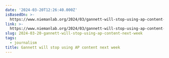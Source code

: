 ```yaml
---
date: '2024-03-20T12:26:40.000Z'
isBasedOn: >-
  https://www.niemanlab.org/2024/03/gannett-will-stop-using-ap-content-next-week/
link: >-
  https://www.niemanlab.org/2024/03/gannett-will-stop-using-ap-content-next-week/
slug: 2024-03-20-gannett-will-stop-using-ap-content-next-week
tags:
  - journalism
title: Gannett will stop using AP content next week
---
```


